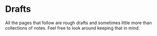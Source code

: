 # Drafts

All the pages that follow
are rough drafts and sometimes
little more than collections of
notes. Feel free to look around
keeping that in mind.
